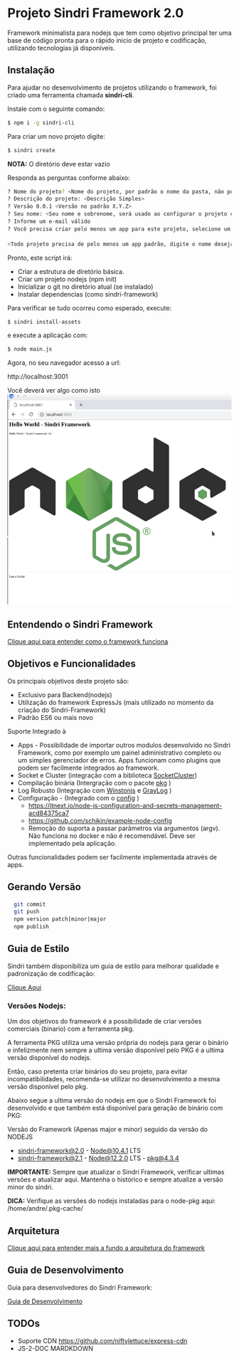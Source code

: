 # Projeto Sindri Framework 2.0

Framework minimalista para nodejs que tem como objetivo principal ter uma base de código pronta para o rápido inicio de
projeto e codificação, utilizando tecnologias já disponíveis.

## Instalação

Para ajudar no desenvolvimento de projetos utilizando o framework, foi criado uma ferramenta chamada **sindri-cli**.

Instale com o seguinte comando:

```bash
$ npm i -g sindri-cli
```

Para criar um novo projeto digite:

```bash
$ sindri create
```

**NOTA:** O diretório deve estar vazio

Responda as perguntas conforme abaixo:

```bash
? Nome do projeto? <Nome do projeto, por padrão o nome da pasta, não pode conter caracteres especiais>
? Descrição do projeto: <Descrição Simples>
? Versão 0.0.1 <Versão no padrão X.Y.Z>
? Seu nome: <Seu nome e sobrenome, será usado ao configurar o projeto com npm>
? Informe um e-mail válido 
? Você precisa criar pelo menos um app para este projeto, selecione um nome: helloWorld

<Todo projeto precisa de pelo menos um app padrão, digite o nome desejado aqui, também não pode conter caracteres especiais>
```


Pronto, este script irá:
 
* Criar a estrutura de diretório básica.
* Criar um projeto nodejs (npm init)
* Inicializar o git no diretório atual (se instalado)
* Instalar dependencias (como sindri-framework)

Para verificar se tudo ocorreu como esperado, execute:

```bash
$ sindri install-assets
```

e execute a aplicação com:

```bash
$ node main.js
```

Agora, no seu navegador acesso a url:


  http://localhost:3001


Você deverá ver algo como isto
![Screen01](./docs/img/image001.png)


## Entendendo o Sindri Framework

[Clique aqui para entender como o framework funciona](./docs/entendendo_o_sindri_framework.md)

## Objetivos e Funcionalidades 

Os principais objetivos deste projeto são:

* Exclusivo para Backend(nodejs)
* Utilização do framework ExpressJs (mais utilizado no momento da criação do Sindri-Framework)
* Padrão ES6 ou mais novo

Suporte Integrado à



* Apps - Possibilidade de importar outros modulos desenvolvido no Sindri Framework, como por exemplo um painel administrativo completo ou um simples gerenciador de erros. Apps funcionam como plugins que podem ser facilmente integrados ao framework.
* Socket e Cluster (integração com a biblioteca [SocketCluster](https://socketcluster.io/#!/))
* Compilação binária (Intergração com o pacote [pkg](https://www.npmjs.com/package/pkg) )
* Log Robusto (Integração com [Winstonjs](https://github.com/winstonjs/winston) e [GrayLog](https://www.graylog.org/) )
* Configuração - (Integrado com o [config](https://www.npmjs.com/package/config) )
  * https://itnext.io/node-js-configuration-and-secrets-management-acd84375ca7
  * https://github.com/schikin/example-node-config
  * Remoção do suporta a passar parâmetros via argumentos (argv). Não funciona no docker e não é recomendável. Deve ser
    implementado pela aplicação.

Outras funcionalidades podem ser facilmente implementada através de apps.

## Gerando Versão

```bash  
  git commit
  git push
  npm version patch|minor|major
  npm publish  
```


## Guia de Estilo

Sindri também disponibiliza um guia de estilo para melhorar qualidade e padronização de codificação:

[Clique Aqui](./docs/guia_de_estilo.md)


### Versões Nodejs:

Um dos objetivos do framework é a possibilidade de criar versões comerciais (binario) com a ferramenta pkg.

A ferramenta PKG utiliza uma versão própria do nodejs para gerar o binário e infelizmente nem sempre a ultima versão 
disponível pelo PKG é a ultima versão disponível do nodejs.

Então, caso pretenta criar binários do seu projeto, para evitar incompatibilidades, recomenda-se utilizar no 
desenvolvimento a mesma versão disponível pelo pkg.
 
Abaixo segue a ultima versão do nodejs em que o Sindri Framework foi desenvolvido e que também está disponível 
para geração de binário com PKG:

Versão do Framework (Apenas major e minor) seguido da versão do NODEJS

* sindri-framework@2.0 - Node@10.4.1 LTS
* sindri-framework@2.1 - Node@12.2.0 LTS - pkg@4.3.4

**IMPORTANTE:** Sempre que atualizar o Sindri Framework, verificar ultimas versões e atualizar aqui. Mantenha o 
histórico e sempre atualize a versão minor do sindri.

**DICA:** Verifique as versões do nodejs instaladas para o node-pkg aqui: /home/andre/.pkg-cache/

## Arquitetura

[Clique aqui para entender mais a fundo a arquitetura do framework](./docs/arquitetura.md)

## Guia de Desenvolvimento

Guia para desenvolvedores do Sindri Framework:

[Guia de Desenvolvimento](./docs/guia_de_desenvolvimento.md)

## TODOs

* Suporte CDN https://github.com/niftylettuce/express-cdn
* JS-2-DOC MARDKDOWN
